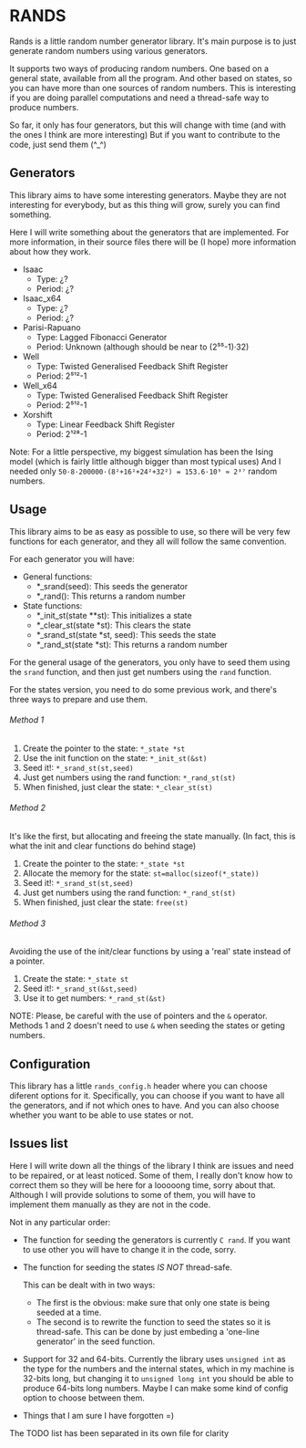 # RANDS

Rands is a little random number generator library. It's main
purpose is to just generate random numbers using various
generators.

It supports two ways of producing random numbers. One based
on a general state, available from all the program. And other
based on states, so you can have more than one sources of
random numbers. This is interesting if you are doing parallel
computations and need a thread-safe way to produce numbers.

So far, it only has four generators, but this will change with
time (and with the ones I think are more interesting) But
if you want to contribute to the code, just send them (^\_^)

## Generators

This library aims to have some interesting generators. Maybe
they are not interesting for everybody, but as this thing will
grow, surely you can find something.

Here I will write something about the generators that are
implemented. For more information, in their source files
there will be (I hope) more information about how they work.

* Isaac
    * Type: ¿?
    * Period: ¿?
* Isaac\_x64
    * Type: ¿?
    * Period: ¿?
* Parisi-Rapuano
    * Type: Lagged Fibonacci Generator
    * Period: Unknown (although should be near to (2⁵⁵-1)·32)
* Well
    * Type: Twisted Generalised Feedback Shift Register
    * Period: 2⁵¹²-1
* Well\_x64
    * Type: Twisted Generalised Feedback Shift Register
    * Period: 2⁵¹²-1
* Xorshift
    * Type: Linear Feedback Shift Register
    * Period: 2¹²⁸-1

Note: For a little perspective, my biggest simulation has been
the Ising model (which is fairly little although bigger than
most typical uses) And I needed only
`50·8·200000·(8²+16²+24²+32²) = 153.6·10⁹ ≈ 2³⁷` random numbers.

## Usage

This library aims to be as easy as possible to use, so there
will be very few functions for each generator, and they all
will follow the same convention.

For each generator you will have:

* General functions:
    * \*\_srand(seed): This seeds the generator
    * \*\_rand():      This returns a random number
* State functions:
    * \*\_init\_st(state \*\*st):      This initializes a state
    * \*\_clear\_st(state \*st):       This clears the state
    * \*\_srand\_st(state \*st, seed): This seeds the state
    * \*\_rand\_st(state \*st):        This returns a random number

For the general usage of the generators, you only have to
seed them using the `srand` function, and then just
get numbers using the `rand` function.

For the states version, you need to do some previous work, and
there's three ways to prepare and use them.

###### Method 1
1. Create the pointer to the state:          `*_state *st`
2. Use the init function on the state:       `*_init_st(&st)`
3. Seed it!:                                 `*_srand_st(st,seed)`
4. Just get numbers using the rand function: `*_rand_st(st)`
5. When finished, just clear the state:      `*_clear_st(st)`

###### Method 2
It's like the first, but allocating and freeing the state
manually. (In fact, this is what the init and clear functions do
behind stage)

1. Create the pointer to the state:          `*_state *st`
2. Allocate the memory for the state:        `st=malloc(sizeof(*_state))`
3. Seed it!:                                 `*_srand_st(st,seed)`
4. Just get numbers using the rand function: `*_rand_st(st)`
5. When finished, just clear the state:      `free(st)`

###### Method 3
Avoiding the use of the init/clear functions by using
a 'real' state instead of a pointer.

1. Create the state:                         `*_state st`
2. Seed it!:                                 `*_srand_st(&st,seed)`
3. Use it to get numbers:                    `*_rand_st(&st)`

NOTE: Please, be careful with the use of pointers and the `&` operator.
Methods 1 and 2 doesn't need to use `&` when seeding the states or
geting numbers.

## Configuration
This library has a little `rands_config.h` header where you
can choose diferent options for it. Specifically, you can
choose if you want to have all the generators, and if not
which ones to have. And you can also choose whether you
want to be able to use states or not.

## Issues list
Here I will write down all the things of the library I think
are issues and need to be repaired, or at least noticed.
Some of them, I really don't know how to correct them so they
will be here for a looooong time, sorry about that. Although 
I will provide solutions to some of them, you will have to
implement them manually as they are not in the code.

Not in any particular order:

* The function for seeding the generators is currently
  `C rand`. If you want to use other you will have to change
  it in the code, sorry.
* The function for seeding the states *IS NOT* thread-safe.
  
  This can be dealt with in two ways:
  * The first is the obvious: make sure that only one state
    is being seeded at a time.
  * The second is to rewrite the function to seed the states
    so it is thread-safe. This can be done by just embeding
    a 'one-line generator' in the seed function.
* Support for 32 and 64-bits. Currently the library uses
  `unsigned int` as the type for the numbers and the internal
  states, which in my machine is 32-bits long, but changing
  it to `unsigned long int` you should be able to produce
  64-bits long numbers. Maybe I can make some kind of config
  option to choose between them.
* Things that I am sure I have forgotten =)

The TODO list has been separated in its own file for clarity
